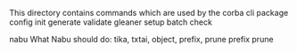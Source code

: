 This directory contains commands which are used by the corba cli package
config 
  init
  generate
  validate
gleaner
  setup
  batch
  check

nabu What Nabu should do: tika, txtai, object, prefix, prune
  prefix
  prune